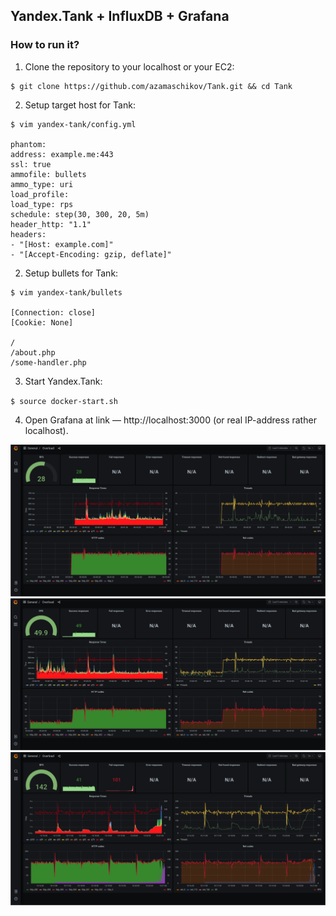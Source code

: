 ## Yandex.Tank + InfluxDB + Grafana

### How to run it?

1. Clone the repository to your localhost or your EC2:

```
$ git clone https://github.com/azamaschikov/Tank.git && cd Tank
```

2. Setup target host for Tank:

```
$ vim yandex-tank/config.yml

phantom:
address: example.me:443
ssl: true
ammofile: bullets
ammo_type: uri
load_profile:
load_type: rps
schedule: step(30, 300, 20, 5m)
header_http: "1.1"
headers:
- "[Host: example.com]"
- "[Accept-Encoding: gzip, deflate]"
```

2. Setup bullets for Tank:

```
$ vim yandex-tank/bullets

[Connection: close]
[Cookie: None]

/
/about.php
/some-handler.php
```

3. Start Yandex.Tank:

`$ source docker-start.sh`

4. Open Grafana at link — http://localhost:3000 (or real IP-address rather localhost).

![](Picture-1.png)
![](Picture-2.png)
![](Picture-3.png)
